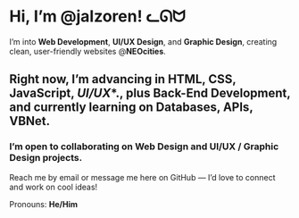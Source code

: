 # Hi, I’m @jalzoren! ᓚᘏᗢ
I’m into **Web Development**, **UI/UX Design**, and **Graphic Design**, creating clean, user-friendly websites @**NEOcities**.

## Right now, I’m advancing in **HTML**, **CSS**, **JavaScript**, *UI/UX**., plus **Back-End Development**, and currently learning on **Databases**, **APIs**,  **VBNet**.

### I’m open to collaborating on **Web Design** and **UI/UX** / **Graphic Design** projects.

Reach me by email or message me here on GitHub — I’d love to connect and work on cool ideas!

Pronouns: **He/Him**

